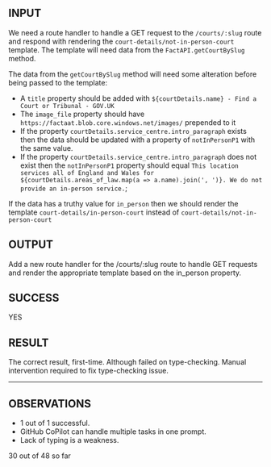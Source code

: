 ## INPUT
We need a route handler to handle a GET request to the `/courts/:slug` route and respond with rendering the `court-details/not-in-person-court` template. The template will need data from the `FactAPI.getCourtBySlug` method.

The data from the `getCourtBySlug` method will need some alteration before being passed to the template:
* A `title` property should be added with `${courtDetails.name} - Find a Court or Tribunal - GOV.UK`
* The `image_file` property should have `https://factaat.blob.core.windows.net/images/` prepended to it
* If the property `courtDetails.service_centre.intro_paragraph` exists then the data should be updated with a property of `notInPersonP1` with the same value.
* If the property `courtDetails.service_centre.intro_paragraph` does not exist then the `notInPersonP1` property should equal `This location services all of England and Wales for ${courtDetails.areas_of_law.map(a => a.name).join(', ')}. We do not provide an in-person service.`;

If the data has a truthy value for `in_person` then we should render the template `court-details/in-person-court` instead of `court-details/not-in-person-court`

## OUTPUT
Add a new route handler for the /courts/:slug route to handle GET requests and render the appropriate template based on the in_person property.

## SUCCESS
YES

## RESULT
The correct result, first-time. Although failed on type-checking.
Manual intervention required to fix type-checking issue.

-----

## OBSERVATIONS
* 1 out of 1 successful.
* GitHub CoPilot can handle multiple tasks in one prompt.
* Lack of typing is a weakness.


30 out of 48 so far
